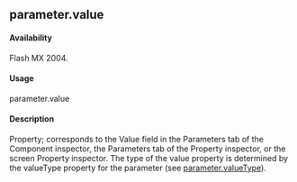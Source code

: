 ## parameter.value

#### Availability

Flash MX 2004.

#### Usage

parameter.value

#### Description

Property; corresponds to the Value field in the Parameters tab of the Component inspector, the Parameters tab of the Property inspector, or the screen Property inspector. The type of the value property is determined by the valueType property for the parameter (see [parameter.valueType](#!AdobeDocs/developers-animatesdk-docs/test/Parameter_object/paramete6.md)).

<span id="parameter.valueType" class="anchor"></span>

